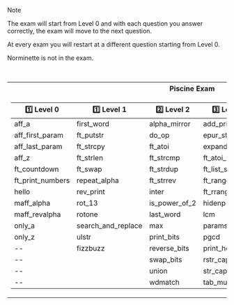 > [!NOTE]
> The exam will start from Level 0 and with each question you answer correctly, the exam will move to the next question.
>
> At every exam you will restart at a different question starting from Level 0.
> 
> Norminette is not in the exam.

<br>

<table>
<tr>
<th>Piscine Exam</th>
</tr>
<tr>

<td>

| :one: Level 0 | 1️⃣ Level 1 | 2️⃣ Level 2 | 3️⃣ Level 3 | 4️⃣ Level 4 | 5️⃣ Level 5 | 
|--|--|--|--|--|--|
aff_a             | first_word          | alpha_mirror      | add_prime_sum     | check_mate          | brackets
aff_first_param	  | ft_putstr           | do_op	            | epur_str          | fprime              | print_memory
aff_last_param	  | ft_strcpy           | ft_atoi	      	| expand_str        | ft_itoa             | rpn_calc
aff_z		      | ft_strlen           | ft_strcmp 		| ft_atoi_base      | ft_list_foreach     | cycle_detector
ft_countdown	  | ft_swap		        | ft_strdup 	    | ft_list_size      | ft_list_remove_if   | options
ft_print_numbers  | repeat_alpha		| ft_strrev	        | ft_range          | ft_split            | biggest_pal
hello		      | rev_print	        |	inter		    | ft_rrange         | rev_wstr            |
maff_alpha	      | rot_13	            |	is_power_of_2   | hidenp            | rostring            |
maff_revalpha	  | rotone          	|	last_word 	    | lcm               | sort_int_tab        |
only_a	          | search_and_replace	|	max     		| paramsum          | sort_list           |
only_z	          | ulstr             	|	print_bits	    | pgcd              | flood_fill
--	              |    fizzbuzz         | reverse_bits      | print_hex         | brainfuck
--	              |                     | swap_bits         | rstr_capitalizer  | ft_itoa_base
--                |                     | union             | str_capitalizer   | moment
--                |                     | wdmatch           | tab_mult        

</td>
</tr> </table>

<br>      
